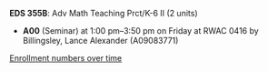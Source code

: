 **EDS 355B**: Adv Math Teaching Prct/K-6 II (2 units)

- **A00** (Seminar) at 1:00 pm–3:50 pm on Friday at RWAC 0416 by Billingsley, Lance Alexander (A09083771)

[Enrollment numbers over time](./EDS355B.tsv)

